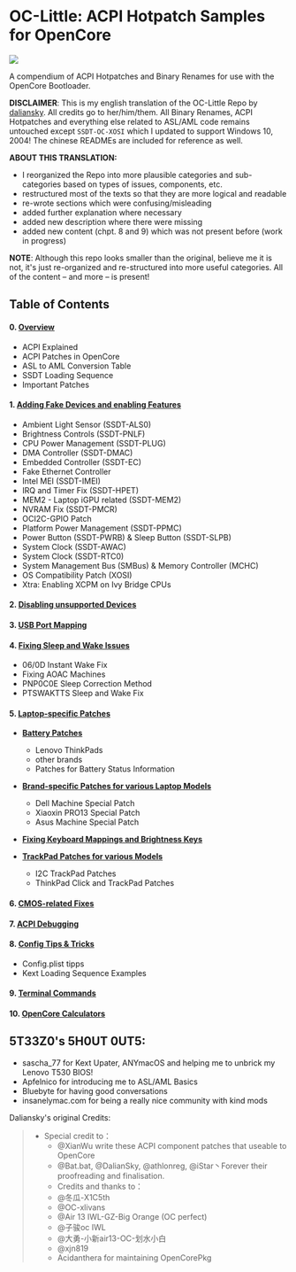 # OC-Little: ACPI Hotpatch Samples for OpenCore

![](https://github.com/5T33Z0/OC-Little-Translated/blob/main/08.%20Config%20Tips%20%26%20Tricks/maciasl.png)

A compendium of ACPI Hotpatches and Binary Renames for use with the OpenCore Bootloader.

**DISCLAIMER**: This is my english translation of the OC-Little Repo by [daliansky](https://github.com/daliansky/OC-little). All credits go to her/him/them. All Binary Renames, ACPI Hotpatches and everything else related to ASL/AML code remains untouched  except `SSDT-OC-XOSI` which I updated to support Windows 10, 2004! The chinese READMEs are included for reference as well.

**ABOUT THIS TRANSLATION:**

- I reorganized the Repo into more plausible categories and sub-categories based on types of issues, components, etc.
- restructured most of the texts so that they are more logical and readable
- re-wrote sections which were confusing/misleading
- added further explanation where necessary
- added new description where there were missing
- added new content (chpt. 8 and 9) which was not present before (work in progress)

**NOTE**: Although this repo looks smaller than the original, believe me it is not, it's just re-organized and re-structured into more useful categories. All of the content – and more – is present!

## Table of Contents
#### 0. [Overview](https://github.com/5T33Z0/OC-Little-Translated/tree/main/00.%20Overview)
- ACPI Explained
- ACPI Patches in OpenCore
- ASL to AML Conversion Table
- SSDT Loading Sequence
- Important Patches

#### 1. [Adding Fake Devices and enabling Features](https://github.com/5T33Z0/OC-Little-Translated/tree/main/01.%20Adding%20missing%20Devices%20and%20enabling%20Features)
- Ambient Light Sensor (SSDT-ALS0)
- Brightness Controls (SSDT-PNLF)
- CPU Power Management (SSDT-PLUG)
- DMA Controller (SSDT-DMAC)
- Embedded Controller (SSDT-EC)
- Fake Ethernet Controller
- Intel MEI (SSDT-IMEI)
- IRQ and Timer Fix (SSDT-HPET)
- MEM2 - Laptop iGPU related (SSDT-MEM2)
- NVRAM Fix (SSDT-PMCR)
- OCI2C-GPIO Patch
- Platform Power Management (SSDT-PPMC)
- Power Button (SSDT-PWRB) & Sleep Button (SSDT-SLPB)
- System Clock (SSDT-AWAC)
- System Clock (SSDT-RTC0)
- System Management Bus (SMBus) & Memory Controller (MCHC)
- OS Compatibility Patch (XOSI)
- Xtra: Enabling XCPM on Ivy Bridge CPUs

#### 2. [**Disabling unsupported Devices**](https://github.com/5T33Z0/OC-Little-Translated/tree/main/02.%20Disabling%20unsupported%20devices)

#### 3. [**USB Port Mapping**](https://github.com/5T33Z0/OC-Little-Translated/tree/main/03.%20USB%20Fixes)

#### 4. [**Fixing Sleep and Wake Issues**](https://github.com/5T33Z0/OC-Little-Translated/tree/main/04.%20Fixing%20Sleep%20and%20Wake%20Issues)
- 06/0D Instant Wake Fix
- Fixing AOAC Machines
- PNP0C0E Sleep Correction Method
- PTSWAKTTS Sleep and Wake Fix

#### 5. [**Laptop-specific Patches**](https://github.com/5T33Z0/OC-Little-Translated/tree/main/05.%20Laptop-specific%20Patches)
- [**Battery Patches**](https://github.com/5T33Z0/OC-Little-Translated/tree/main/05.%20Laptop-specific%20Patches/Battery%20Patches)

	- Lenovo ThinkPads
   	- other brands
   	- Patches for Battery Status Information

- [**Brand-specific Patches for various Laptop Models**](https://github.com/5T33Z0/OC-Little-Translated/tree/main/05.%20Laptop-specific%20Patches/Brand-specific%20Patches)
	
	- Dell Machine Special Patch
	- Xiaoxin PRO13 Special Patch
	- Asus Machine Special Patch

- [**Fixing Keyboard Mappings and Brightness Keys**](https://github.com/5T33Z0/OC-Little-Translated/tree/main/07.%20Laptop-specific%20Patches/Fixing%20Keyboard%20Mappings%20and%20Brightness%20Keys)

- [**TrackPad Patches for various Models**](https://github.com/5T33Z0/OC-Little-Translated/tree/main/05.%20Laptop-specific%20Patches/Fixing%20Keyboard%20Mappings%20and%20Brightness%20Keys)
	- I2C TrackPad Patches
	- ThinkPad Click and TrackPad Patches

#### 6. [**CMOS-related Fixes**](https://github.com/5T33Z0/OC-Little-Translated/tree/main/06.%20CMOS-related%20Fixes)

#### 7. [**ACPI Debugging**](https://github.com/5T33Z0/OC-Little-Translated/tree/main/07.%20ACPI%20Debugging)

#### 8. [**Config Tips & Tricks**](https://github.com/5T33Z0/OC-Little-Translated/tree/main/08.%20Config%20Tips%20%26%20Tricks)
- Config.plist tipps
- Kext Loading Sequence Examples 	

#### 9. [**Terminal Commands**](https://github.com/5T33Z0/OC-Little-Translated/tree/main/09.%20Terminal%20Commands)

#### 10. [**OpenCore Calculators**](https://github.com/5T33Z0/OC-Little-Translated/tree/main/10.%20Calculators)

## 5T33Z0's 5H0UT 0UT5:

- sascha_77 for Kext Upater, ANYmacOS and helping me to unbrick my Lenovo T530 BIOS!
- Apfelnico for introducing me to ASL/AML Basics
- Bluebyte for having good conversations
- insanelymac.com for being a really nice community with kind mods

Daliansky's original Credits:

> - Special credit to：
>	- @XianWu write these ACPI component patches that useable to OpenCore
>	- @Bat.bat, @DalianSky, @athlonreg, @iStar丶Forever their proofreading and finalisation.
>	- Credits and thanks to：
>	-  @冬瓜-X1C5th
>	- @OC-xlivans
>	- @Air 13 IWL-GZ-Big Orange (OC perfect)
>	- @子骏oc IWL
>	- @大勇-小新air13-OC-划水小白
>	- @xjn819
>	- Acidanthera for maintaining OpenCorePkg
